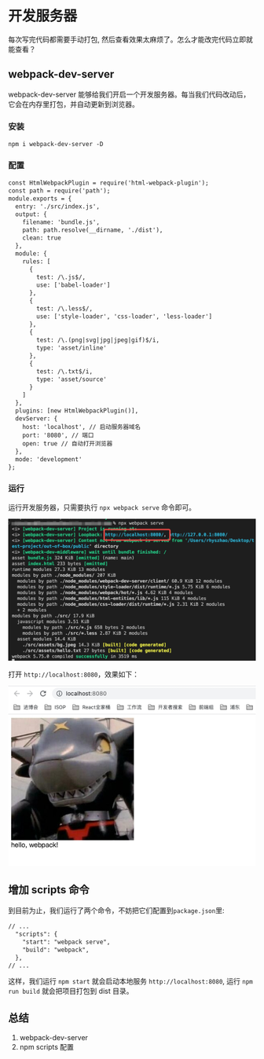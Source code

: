 <!--
 * Author  rhys.zhao
 * Date  2023-03-02 15:22:40
 * LastEditors  rhys.zhao
 * LastEditTime  2023-03-06 16:43:35
 * Description
-->

# 开发服务器

每次写完代码都需要手动打包, 然后查看效果太麻烦了。怎么才能改完代码立即就能查看？

## webpack-dev-server

webpack-dev-server 能够给我们开启一个开发服务器。每当我们代码改动后，它会在内存里打包，并自动更新到浏览器。

### 安装

```
npm i webpack-dev-server -D
```

### 配置

```js{31-35}
const HtmlWebpackPlugin = require('html-webpack-plugin');
const path = require('path');
module.exports = {
  entry: './src/index.js',
  output: {
    filename: 'bundle.js',
    path: path.resolve(__dirname, './dist'),
    clean: true
  },
  module: {
    rules: [
      {
        test: /\.js$/,
        use: ['babel-loader']
      },
      {
        test: /\.less$/,
        use: ['style-loader', 'css-loader', 'less-loader']
      },
      {
        test: /\.(png|svg|jpg|jpeg|gif)$/i,
        type: 'asset/inline'
      },
      {
        test: /\.txt$/i,
        type: 'asset/source'
      }
    ]
  },
  plugins: [new HtmlWebpackPlugin()],
  devServer: {
    host: 'localhost', // 启动服务器域名
    port: '8080', // 端口
    open: true // 自动打开浏览器
  },
  mode: 'development'
};
```

### 运行

运行开发服务器，只需要执行 `npx webpack serve` 命令即可。

![](../images/server/shell.jpeg)

打开 `http://localhost:8080`，效果如下：

![](../images/server/serve.jpeg)

## 增加 scripts 命令

到目前为止，我们运行了两个命令，不妨把它们配置到`package.json`里:

```json{2-5}
// ...
  "scripts": {
    "start": "webpack serve",
    "build": "webpack",
  },
// ...
```

这样，我们运行 `npm start` 就会启动本地服务 `http://localhost:8080`, 运行 `npm run build` 就会把项目打包到 dist 目录。

## 总结

1. webpack-dev-server
2. npm scripts 配置
